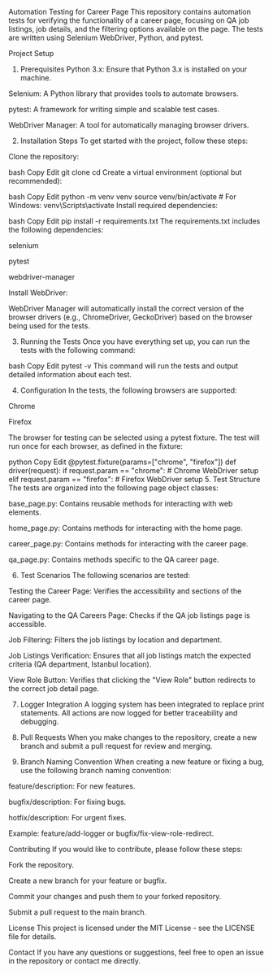 Automation Testing for Career Page
This repository contains automation tests for verifying the functionality of a career page, focusing on QA job listings, job details, and the filtering options available on the page. The tests are written using Selenium WebDriver, Python, and pytest.

Project Setup
1. Prerequisites
Python 3.x: Ensure that Python 3.x is installed on your machine.

Selenium: A Python library that provides tools to automate browsers.

pytest: A framework for writing simple and scalable test cases.

WebDriver Manager: A tool for automatically managing browser drivers.

2. Installation Steps
To get started with the project, follow these steps:

Clone the repository:

bash
Copy
Edit
git clone <repository-url>
cd <project-directory>
Create a virtual environment (optional but recommended):

bash
Copy
Edit
python -m venv venv
source venv/bin/activate  # For Windows: venv\Scripts\activate
Install required dependencies:

bash
Copy
Edit
pip install -r requirements.txt
The requirements.txt includes the following dependencies:

selenium

pytest

webdriver-manager

Install WebDriver:

WebDriver Manager will automatically install the correct version of the browser drivers (e.g., ChromeDriver, GeckoDriver) based on the browser being used for the tests.

3. Running the Tests
Once you have everything set up, you can run the tests with the following command:

bash
Copy
Edit
pytest -v
This command will run the tests and output detailed information about each test.

4. Configuration
In the tests, the following browsers are supported:

Chrome

Firefox

The browser for testing can be selected using a pytest fixture. The test will run once for each browser, as defined in the fixture:

python
Copy
Edit
@pytest.fixture(params=["chrome", "firefox"])
def driver(request):
    if request.param == "chrome":
        # Chrome WebDriver setup
    elif request.param == "firefox":
        # Firefox WebDriver setup
5. Test Structure
The tests are organized into the following page object classes:

base_page.py: Contains reusable methods for interacting with web elements.

home_page.py: Contains methods for interacting with the home page.

career_page.py: Contains methods for interacting with the career page.

qa_page.py: Contains methods specific to the QA career page.

6. Test Scenarios
The following scenarios are tested:

Testing the Career Page: Verifies the accessibility and sections of the career page.

Navigating to the QA Careers Page: Checks if the QA job listings page is accessible.

Job Filtering: Filters the job listings by location and department.

Job Listings Verification: Ensures that all job listings match the expected criteria (QA department, Istanbul location).

View Role Button: Verifies that clicking the "View Role" button redirects to the correct job detail page.

7. Logger Integration
A logging system has been integrated to replace print statements. All actions are now logged for better traceability and debugging.

8. Pull Requests
When you make changes to the repository, create a new branch and submit a pull request for review and merging.

9. Branch Naming Convention
When creating a new feature or fixing a bug, use the following branch naming convention:

feature/description: For new features.

bugfix/description: For fixing bugs.

hotfix/description: For urgent fixes.

Example: feature/add-logger or bugfix/fix-view-role-redirect.

Contributing
If you would like to contribute, please follow these steps:

Fork the repository.

Create a new branch for your feature or bugfix.

Commit your changes and push them to your forked repository.

Submit a pull request to the main branch.

License
This project is licensed under the MIT License - see the LICENSE file for details.

Contact
If you have any questions or suggestions, feel free to open an issue in the repository or contact me directly.
